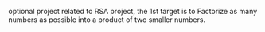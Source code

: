 optional project related to RSA project, the 1st target is to Factorize as many numbers as possible into a product of two smaller numbers.
